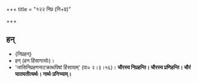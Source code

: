 +++
title = "१२२ निप्र (नि+प्र)"

+++

## हन्
- {निप्रहन्}
- हन् (हन हिंसागत्योः)।
- 'जासिनिप्रहणनाटक्राथपिषां हिंसायाम्' (पा० २।३।५६)। **चौरस्य निप्रहन्ति। चौरस्य प्रणिहन्ति। चौरं घातयतीत्यर्थः। नार्थः प्रनिभ्याम्।**
